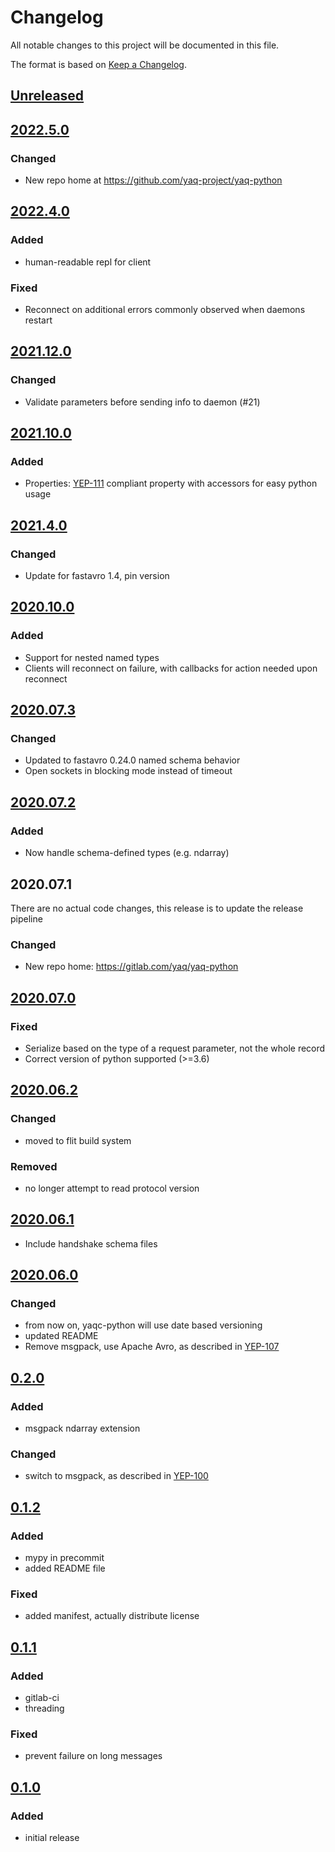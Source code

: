 # Changelog
All notable changes to this project will be documented in this file.

The format is based on [Keep a Changelog](https://keepachangelog.com/).

## [Unreleased]

## [2022.5.0]

### Changed
- New repo home at https://github.com/yaq-project/yaq-python

## [2022.4.0]

### Added
- human-readable repl for client

### Fixed
- Reconnect on additional errors commonly observed when daemons restart

## [2021.12.0]

### Changed
- Validate parameters before sending info to daemon (#21)

## [2021.10.0]

### Added
- Properties: [YEP-111](https://yeps.yaq.fyi/111) compliant property with accessors for easy python usage

## [2021.4.0]

### Changed
- Update for fastavro 1.4, pin version

## [2020.10.0]

### Added
- Support for nested named types
- Clients will reconnect on failure, with callbacks for action needed upon reconnect

## [2020.07.3]

### Changed
- Updated to fastavro 0.24.0 named schema behavior
- Open sockets in blocking mode instead of timeout

## [2020.07.2]

### Added
- Now handle schema-defined types (e.g. ndarray)

## 2020.07.1

There are no actual code changes, this release is to update the release pipeline

### Changed
- New repo home: https://gitlab.com/yaq/yaq-python

## [2020.07.0]

### Fixed
- Serialize based on the type of a request parameter, not the whole record
- Correct version of python supported (>=3.6)

## [2020.06.2]

### Changed
- moved to flit build system

### Removed
- no longer attempt to read protocol version

## [2020.06.1]
- Include handshake schema files

## [2020.06.0]

### Changed
- from now on, yaqc-python will use date based versioning
- updated README
- Remove msgpack, use Apache Avro, as described in [YEP-107](https://yeps.yaq.fyi/107)

## [0.2.0]

### Added
- msgpack ndarray extension

### Changed
- switch to msgpack, as described in [YEP-100](https://yeps.yaq.fyi/100)

## [0.1.2]

### Added
- mypy in precommit
- added README file

### Fixed
- added manifest, actually distribute license

## [0.1.1]

### Added
- gitlab-ci
- threading

### Fixed
- prevent failure on long messages

## [0.1.0]

### Added
- initial release

[Unreleased]: https://github.com/yaq-project/yaq-python/compare/yaqc-2022.5.0...main
[2022.5.0]: https://github.com/yaq-project/yaq-python/compare/yaqc-2022.4.0...yaqc-2022.5.0
[2022.4.0]: https://github.com/yaq-project/yaq-python/compare/yaqc-2021.12.0...yaqc-2022.4.0
[2021.12.0]: https://github.com/yaq-project/yaq-python/compare/yaqc-2021.10.0...yaqc-2021.12.0
[2021.10.0]: https://github.com/yaq-project/yaq-python/compare/yaqc-2021.4.0...yaqc-2021.10.0
[2021.4.0]: https://github.com/yaq-project/yaq-python/compare/yaqc-2020.10.0...yaqc-2021.4.0
[2020.10.0]: https://github.com/yaq-project/yaq-python/compare/yaqc-2020.07.3...yaqc-2020.10.0
[2020.07.3]: https://github.com/yaq-project/yaq-python/compare/yaqc-2020.07.2...yaqc-2020.07.3
[2020.07.2]: https://github.com/yaq-project/yaq-python/compare/yaqc-2020.07.1...yaqc-2020.07.2
[2020.07.0]: https://gitlab.com/yaq/yaqc-python/-/compare/v2020.06.2...v2020.07.0
[2020.06.2]: https://gitlab.com/yaq/yaqc-python/-/compare/v2020.06.1...v2020.06.2
[2020.06.1]: https://gitlab.com/yaq/yaqc-python/-/compare/v2020.06.0...v2020.06.1
[2020.06.0]: https://gitlab.com/yaq/yaqc-python/-/compare/v0.2.0...v2020.06.0
[0.2.0]: https://gitlab.com/yaq/yaqc-python/-/compare/v0.1.2...v0.2.0
[0.1.2]: https://gitlab.com/yaq/yaqc-python/-/compare/v0.1.1...v0.1.2
[0.1.1]: https://gitlab.com/yaq/yaqc-python/-/compare/v0.1.0...v0.1.1
[0.1.0]: https://gitlab.com/yaq/yaqc-python/-/tags/v0.1.0
